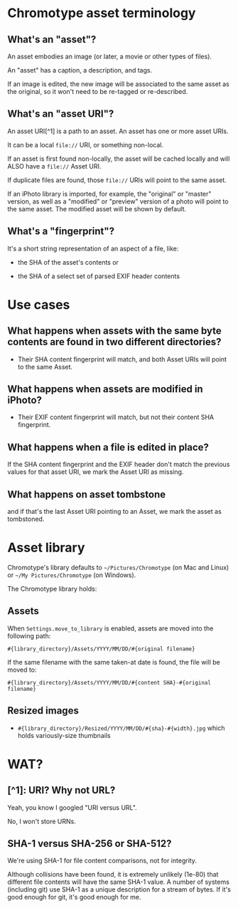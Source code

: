 # Chromotype asset terminology

## What's an "asset"?

An asset embodies an image (or later, a movie or other types of files).

An "asset" has a caption, a description, and tags.

If an image is edited, the new image will be associated to the same asset as the
original, so it won't need to be re-tagged or re-described.

## What's an "asset URI"?

An asset URI[^1] is a path to an asset. An asset has one or more asset URIs.

It can be a local `file://` URI, or something non-local.

If an asset is first found non-locally, the asset will be cached
locally and will ALSO have a `file://` Asset URI.

If duplicate files are found, those `file://` URIs will point to the same asset.

If an iPhoto library is imported, for example, the "original" or "master" version,
as well as a "modified" or "preview" version of a photo will point to the same asset. The modified asset will be shown by default. 

## What's a "fingerprint"?

It's a short string representation of an aspect of a file, like:

* the SHA of the asset's contents or

* the SHA of a select set of parsed EXIF header contents

# Use cases

## What happens when assets with the same byte contents are found in two different directories?

* Their SHA content fingerprint will match, and both Asset URIs will point to the same Asset.

## What happens when assets are modified in iPhoto?

* Their EXIF content fingerprint will match, but not their content SHA fingerprint.

## What happens when a file is edited in place?

If the SHA content fingerprint and the EXIF header don't match the previous values for that asset
URI, we mark the Asset URI as missing.

## What happens on asset tombstone
and if that's the last Asset URI pointing to an Asset, we mark the asset as tombstoned.

# Asset library

Chromotype's library defaults to `~/Pictures/Chromotype` (on Mac and Linux)
or `~/My Pictures/Chromotype` (on Windows).

The Chromotype library holds:

## Assets

When `Settings.move_to_library` is enabled, assets are moved into the following path:

`#{library_directory}/Assets/YYYY/MM/DD/#{original filename}`

If the same filename with the same taken-at date is found, the file will be moved to:

`#{library_directory}/Assets/YYYY/MM/DD/#{content SHA}-#{original filename}`

## Resized images

* `#{library_directory}/Resized/YYYY/MM/DD/#{sha}-#{width}.jpg` which holds variously-size thumbnails

# WAT?

## [^1]: URI? Why not URL?

Yeah, you know I googled "URI versus URL".

No, I won't store URNs.

## SHA-1 versus SHA-256 or SHA-512?

We're using SHA-1 for file content comparisons, not for integrity.

Although collisions have been found, it is extremely unlikely (1e-80) that different file contents
will have the same SHA-1 value. A number of systems (including git) use SHA-1 as a unique description
for a stream of bytes. If it's good enough for git, it's good enough for me.

